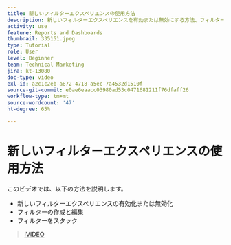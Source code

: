 ```yaml
---
title: 新しいフィルターエクスペリエンスの使用方法
description: 新しいフィルターエクスペリエンスを有効または無効にする方法、フィルターを作成および編集する方法、フィルターを積み重ねる方法を説明します。
activity: use
feature: Reports and Dashboards
thumbnail: 335151.jpeg
type: Tutorial
role: User
level: Beginner
team: Technical Marketing
jira: kt-13080
doc-type: video
exl-id: a2c1c2eb-a872-4718-a5ec-7a4532d1510f
source-git-commit: e0ae6eaacc03980ad53c0471681211f76dfaff26
workflow-type: tm+mt
source-wordcount: '47'
ht-degree: 65%

---
```


# 新しいフィルターエクスペリエンスの使用方法

このビデオでは、以下の方法を説明します。

* 新しいフィルターエクスペリエンスの有効化または無効化
* フィルターの作成と編集
* フィルターをスタック

>[!VIDEO](https://video.tv.adobe.com/v/3422818/?quality=12&learn=on&enablevpops&captions=jpn)
